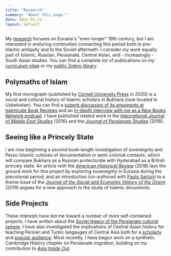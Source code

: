 ```yaml
---
title: "Research"
summary: "About this page."
date: 2021-01-21
layout: default
---
```


My [research][1] focuses on Eurasia's "even longer" 19th century, but I am interested in enduring continuities connecting this period both to pre-Islamic antiquity and to the Soviet aftermath. I consider my work equally part of Islamic, Russian, Persianate, Central Asian, and - increasingly - South Asian studies. You can find a complete list of publications on my [curriculum vitae][2] or my [public Zotero library][3].

## Polymaths of Islam
My first monograph (published by [Cornell University Press][4] in 2020) is a social and cultural history of Islamic scholars in Bukhara (now located in Uzbekistan). You can find a [suberb discussion of its arguments at Islamicate Book Reviews](https://www.youtube.com/watch?v=STU9auLJS54&ab_channel=DrUsaamaal-Azami) and an [in-depth interview with me as a New Books Network podcast](https://newbooksnetwork.com/polymaths-of-islam). I have published related work in the [*International Journal of Middle East Studies*][5] (2016) and the [*Journal of Persianate Studies*][6] (2016).

## Seeing like a Princely State
I am now beginning a second book-length investigation of sovereignty and Perso-Islamic cultures of documentation in semi-colonial contexts, which will compare Bukhara as a Russian protectorate with Hyderabad as a British princely state. An article with the [*American Historical Review*][7] (2018) lays the ground work for this project by exploring sovereignty in Eurasia during the precolonial period; and an introduction (co-authored with [Paolo Sartori][8]) to a theme issue of the [*Journal of the Social and Economic History of the Orient*][9] (2019) argues for a new approach to the study of Islamic documents.

## Side Projects
These interests have led me toward a number of more self-contained projects. I have written about the [Soviet legacy of the Persianate cultural sphere][10]. I have also investigated the implications of Central Asian history for teaching Persian and Turkic langauges of Central Asia both for a [scholarly][11] and [popular audience][12]. Most recently, I have begun work on a synthetic Cambridge History chapter on Persianate migration, building on my  contribution to [*Asia Inside Out*][13].

[1]:	https://pitt.academia.edu/JamesPickett/Journal-Articles
[2]:	https://pitt.academia.edu/JamesPickett/CurriculumVitae
[3]:	https://www.zotero.org/groups/2425244/james_pickett_publications/items
[4]:	https://www.cornellpress.cornell.edu/book/9781501750243/polymaths-of-islam/
[5]:	https://www.academia.edu/26854228/Nadir_Shahs_Peculiar_Central_Asian_Legacy_Empire_Conversion_Narratives_and_the_Rise_of_New_Scholarly_Dynasties
[6]:	https://www.academia.edu/17884935/Enemies_beyond_the_Red_Sands_The_Bukhara-Khiva_Dynamic_as_Mediated_by_Textual_Genre
[7]:	https://www.academia.edu/36900273/Written_into_Submission_Reassessing_Sovereignty_through_a_Forgotten_Eurasian_Dynasty
[8]:	https://www.oeaw.ac.at/en/iran/institute/staff/research-staff/paolo-sartori/
[9]:	https://www.academia.edu/40949183/From_the_Archetypical_Archive_to_Cultures_of_Documentation
[10]:	https://www.academia.edu/7611983/Soviet_Civilization_through_a_Persian_Lens_Iranian_Intellectuals_Cultural_Diplomacy_and_Socialist_Modernity_1941-1955
[11]:	https://www.academia.edu/33025103/Categorically_Misleading_Dialectically_Misconceived_Language_Textbooks_and_Pedagogic_Participation_in_Central_Asian_Nation-building_Projects
[12]:	https://eurasianet.org/on-language-the-many-flavors-of-persian-in-eurasia
[13]:	https://www.hup.harvard.edu/catalog.php?isbn=9780674987630
